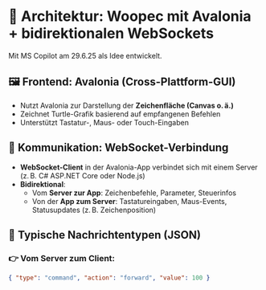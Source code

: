 ﻿# 🧩 Architektur: Woopec mit Avalonia + bidirektionalen WebSockets

Mit MS Copilot am 29.6.25 als Idee entwickelt.

## 🖼️ Frontend: Avalonia (Cross-Plattform-GUI)

- Nutzt Avalonia zur Darstellung der **Zeichenfläche (Canvas o. ä.)**
- Zeichnet Turtle-Grafik basierend auf empfangenen Befehlen
- Unterstützt Tastatur-, Maus- oder Touch-Eingaben

## 🔌 Kommunikation: WebSocket-Verbindung

- **WebSocket-Client** in der Avalonia-App verbindet sich mit einem Server (z. B. C# ASP.NET Core oder Node.js)
- **Bidirektional**:
  - Vom **Server zur App**: Zeichenbefehle, Parameter, Steuerinfos
  - Von der **App zum Server**: Tastatureingaben, Maus-Events, Statusupdates (z. B. Zeichenposition)

## 🔄 Typische Nachrichtentypen (JSON)

### 👉 Vom Server zum Client:

```json
{ "type": "command", "action": "forward", "value": 100 }
